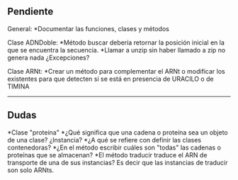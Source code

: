 Pendiente
------
General:
*Documentar las funciones, clases y métodos

Clase ADNDoble:
*Método buscar debería retornar la posición inicial en la que se encuentra la secuencia.
*Llamar a unzip sin haber llamado a zip no genera nada ¿Excepciones?

Clase ARNt:
*Crear un método para complementar el ARNt o modificar los existentes para que detecten si se está en presencia de URACILO o de TIMINA
___

Dudas
------

*Clase "proteina"
*¿Qué significa que una cadena o proteína sea un objeto de una clase? ¿Instancia?
*¿A qué se refiere con definir las clases contenedoras?
*¿En el método escribir cuáles son "todas" las cadenas o proteínas que se almacenan?
*El método traducir traduce el ARN de transporte de una de sus instancias? Es decir que las instancias de traducir son solo ARNts.
